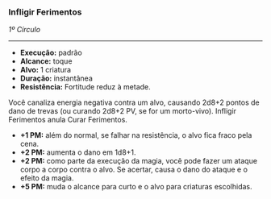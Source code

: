 ### Infligir Ferimentos
*1º Círculo*
___
- **Execução:** padrão
- **Alcance:** toque
- **Alvo:** 1 criatura
- **Duração:** instantânea
- **Resistência:** Fortitude reduz à metade.

Você canaliza energia negativa contra um alvo, causando 2d8+2 pontos de dano de trevas (ou curando 2d8+2 PV, se for um morto-vivo). Infligir Ferimentos anula Curar Ferimentos.

- **+1 PM:** além do normal, se falhar na resistência, o alvo fica fraco pela cena.
- **+2 PM:** aumenta o dano em 1d8+1.
- **+2 PM:** como parte da execução da magia, você pode fazer um ataque corpo a corpo contra o alvo. Se acertar, causa o dano do ataque e o efeito da magia.
- **+5 PM:** muda o alcance para curto e o alvo para criaturas escolhidas.